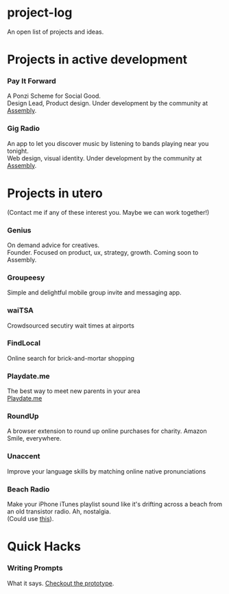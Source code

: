 project-log
===========

An open list of projects and ideas.  

# Projects in active development

### Pay It Forward

A Ponzi Scheme for Social Good.  
Design Lead, Product design. Under development by the community at [Assembly](http://assembly.com/pay-it-forward).

### Gig Radio

An app to let you discover music by listening to bands playing near you tonight.  
Web design, visual identity. Under development by the community at [Assembly](http://assembly.com/gig-radio).


# Projects in utero
(Contact me if any of these interest you. Maybe we can work together!)

### Genius

On demand advice for creatives.  
Founder. Focused on product, ux, strategy, growth. Coming soon to Assembly.

### Groupeesy

Simple and delightful mobile group invite and messaging app.

### waiTSA

Crowdsourced secutiry wait times at airports

### FindLocal

Online search for brick-and-mortar shopping

### Playdate.me

The best way to meet new parents in your area  
[Playdate.me](http://signup.playdate.me)

### RoundUp

A browser extension to round up online purchases for charity. Amazon Smile, everywhere.

### Unaccent

Improve your language skills by matching online native pronunciations

### Beach Radio

Make your iPhone iTunes playlist sound like it's drifting across a beach from an old transistor radio. Ah, nostalgia.  
(Could use [this](http://theamazingaudioengine.com/)).

# Quick Hacks

### Writing Prompts

What it says. [Checkout the prototype](http://jonathanarcher.co/things/writingprompts/).
